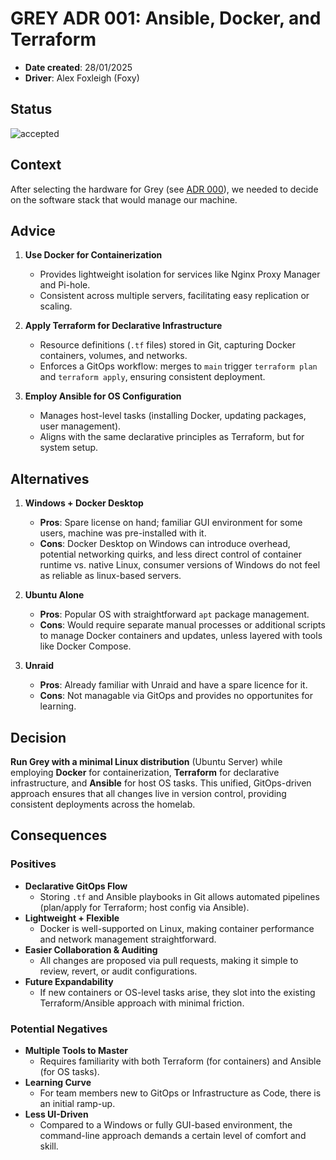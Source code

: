 # GREY ADR 001: Ansible, Docker, and Terraform

- **Date created**: 28/01/2025
- **Driver**: Alex Foxleigh (Foxy)

## Status

![accepted]

## Context

After selecting the hardware for Grey (see [ADR 000](./grey-000.md)), we needed to decide on the software stack that would manage our machine. 

## Advice

1. **Use Docker for Containerization**  
   - Provides lightweight isolation for services like Nginx Proxy Manager and Pi-hole.  
   - Consistent across multiple servers, facilitating easy replication or scaling.

2. **Apply Terraform for Declarative Infrastructure**  
   - Resource definitions (`.tf` files) stored in Git, capturing Docker containers, volumes, and networks.  
   - Enforces a GitOps workflow: merges to `main` trigger `terraform plan` and `terraform apply`, ensuring consistent deployment.

3. **Employ Ansible for OS Configuration**  
   - Manages host-level tasks (installing Docker, updating packages, user management).  
   - Aligns with the same declarative principles as Terraform, but for system setup.

## Alternatives

1. **Windows + Docker Desktop**  
   - **Pros**: Spare license on hand; familiar GUI environment for some users, machine was pre-installed with it.  
   - **Cons**: Docker Desktop on Windows can introduce overhead, potential networking quirks, and less direct control of container runtime vs. native Linux, consumer versions of Windows do not feel as reliable as linux-based servers.

2. **Ubuntu Alone**  
   - **Pros**: Popular OS with straightforward `apt` package management.  
   - **Cons**: Would require separate manual processes or additional scripts to manage Docker containers and updates, unless layered with tools like Docker Compose.  

3. **Unraid**  
   - **Pros**: Already familiar with Unraid and have a spare licence for it.
   - **Cons**: Not managable via GitOps and provides no opportunites for learning. 

## Decision

**Run Grey with a minimal Linux distribution** (Ubuntu Server) while employing **Docker** for containerization, **Terraform** for declarative infrastructure, and **Ansible** for host OS tasks. This unified, GitOps-driven approach ensures that all changes live in version control, providing consistent deployments across the homelab.

## Consequences

### Positives

- **Declarative GitOps Flow**  
  - Storing `.tf` and Ansible playbooks in Git allows automated pipelines (plan/apply for Terraform; host config via Ansible).
- **Lightweight + Flexible**  
  - Docker is well-supported on Linux, making container performance and network management straightforward.
- **Easier Collaboration & Auditing**  
  - All changes are proposed via pull requests, making it simple to review, revert, or audit configurations.
- **Future Expandability**  
  - If new containers or OS-level tasks arise, they slot into the existing Terraform/Ansible approach with minimal friction.

### Potential Negatives

- **Multiple Tools to Master**  
  - Requires familiarity with both Terraform (for containers) and Ansible (for OS tasks).
- **Learning Curve**  
  - For team members new to GitOps or Infrastructure as Code, there is an initial ramp-up.
- **Less UI-Driven**  
  - Compared to a Windows or fully GUI-based environment, the command-line approach demands a certain level of comfort and skill.

[proposed]: https://img.shields.io/badge/Proposed-yellow?style=for-the-badge  
[accepted]: https://img.shields.io/badge/Accepted-green?style=for-the-badge  
[superceded]: https://img.shields.io/badge/Superceded-orange?style=for-the-badge  
[rejected]: https://img.shields.io/badge/Rejected-red?style=for-the-badge  
[deprecated]: https://img.shields.io/badge/Deprecated-grey?style=for-the-badge  